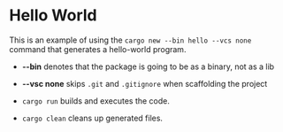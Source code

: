 # Hello World

This is an example of using the `cargo new --bin hello --vcs none` command that generates a hello-world program.

- **--bin** denotes that the package is going to be as a binary, not as a lib
- **--vsc none** skips `.git` and `.gitignore` when scaffolding the project

- `cargo run` builds and executes the code.
- `cargo clean` cleans up generated files.
